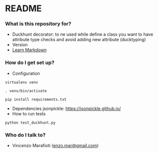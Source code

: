 # README #


### What is this repository for? ###

* Duckhunt decorator: to ne used while define a class you want to have attribute type checks and avoid adding new attribute (ducktyping)
* Version
* [Learn Markdown](https://bitbucket.org/tutorials/markdowndemo)

### How do I get set up? ###

* Configuration

`virtualenv venv`

`. venv/bin/activate`

`pip install requirements.txt`

* Dependencies
jsonpickle: https://jsonpickle.github.io/
* How to run tests

`python test_duckhunt.py`

### Who do I talk to? ###

* Vincenzo Marafioti (enzo.mar@gmail.com)

